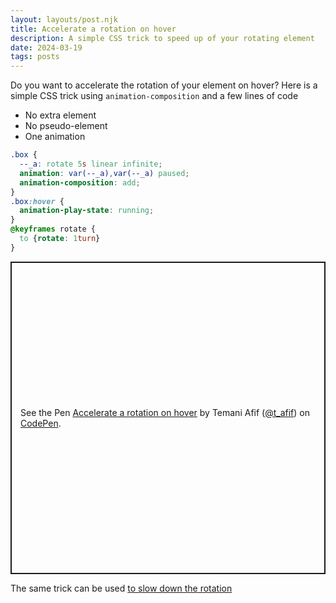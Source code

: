 ```yaml
---
layout: layouts/post.njk
title: Accelerate a rotation on hover
description: A simple CSS trick to speed up of your rotating element 
date: 2024-03-19
tags: posts
---
```


Do you want to accelerate the rotation of your element on hover? Here is a simple CSS trick using `animation-composition` and a few lines of code
* No extra element 
* No pseudo-element
* One animation


```css
.box {
  --_a: rotate 5s linear infinite;
  animation: var(--_a),var(--_a) paused;
  animation-composition: add;
}
.box:hover {
  animation-play-state: running;
}
@keyframes rotate {
  to {rotate: 1turn}
}
```
<p class="codepen" data-height="500" data-default-tab="result" data-slug-hash="ZEZLRXd" data-preview="true" data-user="t_afif" style="height: 500px; box-sizing: border-box; display: flex; align-items: center; justify-content: center; border: 2px solid; margin: 1em 0; padding: 1em;">
  <span>See the Pen <a href="https://codepen.io/t_afif/pen/ZEZLRXd">
  Accelerate a rotation on hover</a> by Temani Afif (<a href="https://codepen.io/t_afif">@t_afif</a>)
  on <a href="https://codepen.io">CodePen</a>.</span>
</p>
<script async src="https://cpwebassets.codepen.io/assets/embed/ei.js"></script>

The same trick can be used [to slow down the rotation](/slow-down-rotation/)